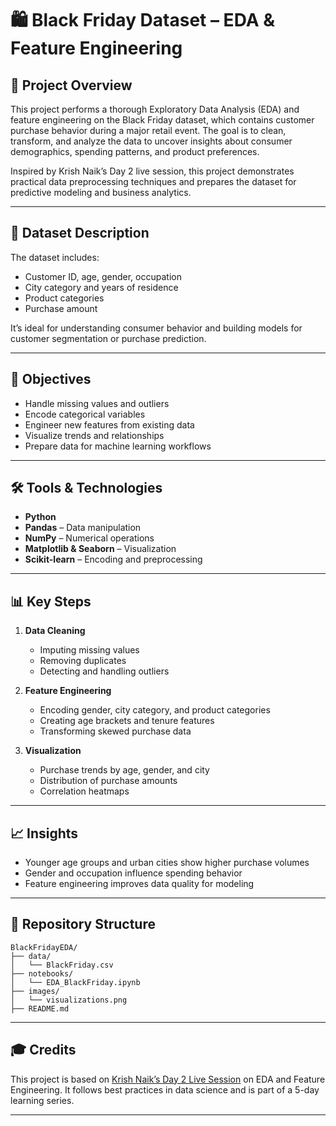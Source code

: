 # 🛍️ Black Friday Dataset – EDA & Feature Engineering

## 📌 Project Overview  
This project performs a thorough Exploratory Data Analysis (EDA) and feature engineering on the Black Friday dataset, which contains customer purchase behavior during a major retail event. The goal is to clean, transform, and analyze the data to uncover insights about consumer demographics, spending patterns, and product preferences.

Inspired by Krish Naik’s Day 2 live session, this project demonstrates practical data preprocessing techniques and prepares the dataset for predictive modeling and business analytics.

---

## 📂 Dataset Description  
The dataset includes:
- Customer ID, age, gender, occupation
- City category and years of residence
- Product categories
- Purchase amount

It’s ideal for understanding consumer behavior and building models for customer segmentation or purchase prediction.

---

## 🎯 Objectives  
- Handle missing values and outliers  
- Encode categorical variables  
- Engineer new features from existing data  
- Visualize trends and relationships  
- Prepare data for machine learning workflows

---

## 🛠️ Tools & Technologies  
- **Python**  
- **Pandas** – Data manipulation  
- **NumPy** – Numerical operations  
- **Matplotlib & Seaborn** – Visualization  
- **Scikit-learn** – Encoding and preprocessing

---

## 📊 Key Steps  
1. **Data Cleaning**  
   - Imputing missing values  
   - Removing duplicates  
   - Detecting and handling outliers

2. **Feature Engineering**  
   - Encoding gender, city category, and product categories  
   - Creating age brackets and tenure features  
   - Transforming skewed purchase data

3. **Visualization**  
   - Purchase trends by age, gender, and city  
   - Distribution of purchase amounts  
   - Correlation heatmaps

---

## 📈 Insights  
- Younger age groups and urban cities show higher purchase volumes  
- Gender and occupation influence spending behavior  
- Feature engineering improves data quality for modeling

---

## 📁 Repository Structure  
```
BlackFridayEDA/
├── data/
│   └── BlackFriday.csv
├── notebooks/
│   └── EDA_BlackFriday.ipynb
├── images/
│   └── visualizations.png
├── README.md
```

---

## 🎓 Credits  
This project is based on [Krish Naik’s Day 2 Live Session](https://www.youtube.com/watch?v=cGez1q4iOFU) on EDA and Feature Engineering. It follows best practices in data science and is part of a 5-day learning series.

---
